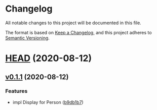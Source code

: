 # Changelog

All notable changes to this project will be documented in this file.

The format is based on [Keep a Changelog](https://keepachangelog.com/en/1.0.0/), and this project adheres to [Semantic Versioning](https://semver.org/spec/v2.0.0.html).

# [HEAD](https://github.com/SirWindfield/npm-package-json/compare/v0.1.1...HEAD) (2020-08-12)

## [v0.1.1](https://github.com/SirWindfield/npm-package-json/compare/v0.1.0...v0.1.1) (2020-08-12)

### Features

- impl Display for Person ([b9db1b7](https://github.com/SirWindfield/npm-package-json/commit/b9db1b76919a0e54737a4f314f3d2f6331b57b4e))
